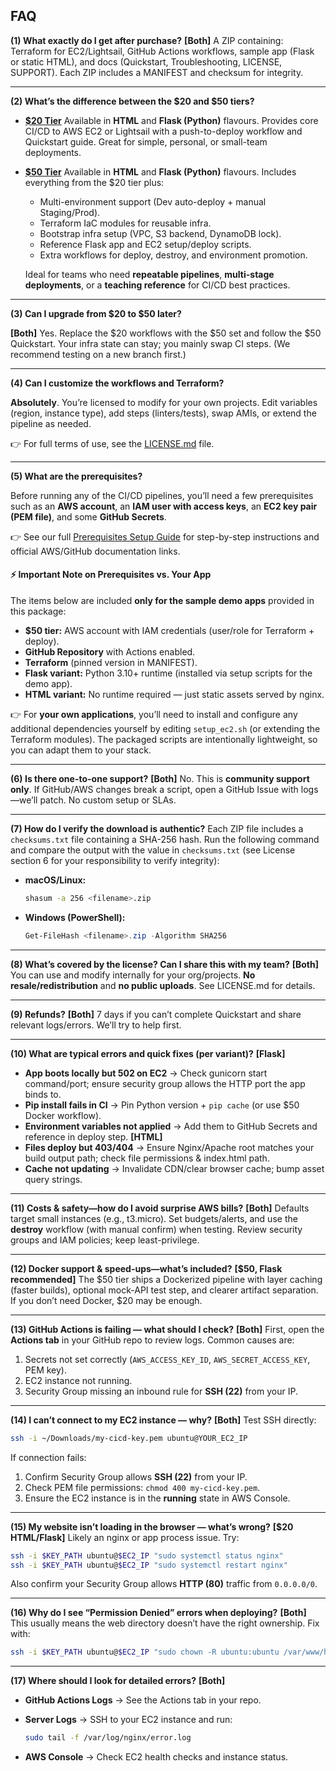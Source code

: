 ## FAQ

**(1) What exactly do I get after purchase?**
**\[Both]** A ZIP containing: Terraform for EC2/Lightsail, GitHub Actions workflows, sample app (Flask or static HTML), and docs (Quickstart, Troubleshooting, LICENSE, SUPPORT). Each ZIP includes a MANIFEST and checksum for integrity.

---
**(2) What’s the difference between the \$20 and \$50 tiers?**

* **[\$20 Tier](#link-to-20-tier-product-page)**
  Available in **HTML** and **Flask (Python)** flavours. Provides core CI/CD to AWS EC2 or Lightsail with a push-to-deploy workflow and Quickstart guide. Great for simple, personal, or small-team deployments.

* **[\$50 Tier](#link-to-50-tier-product-page)**
  Available in **HTML** and **Flask (Python)** flavours. Includes everything from the \$20 tier plus:

  * Multi-environment support (Dev auto-deploy + manual Staging/Prod).
  * Terraform IaC modules for reusable infra.
  * Bootstrap infra setup (VPC, S3 backend, DynamoDB lock).
  * Reference Flask app and EC2 setup/deploy scripts.
  * Extra workflows for deploy, destroy, and environment promotion.

  Ideal for teams who need **repeatable pipelines**, **multi-stage deployments**, or a **teaching reference** for CI/CD best practices.

---
**(3) Can I upgrade from \$20 to \$50 later?**

**\[Both]** Yes. Replace the \$20 workflows with the \$50 set and follow the \$50 Quickstart. Your infra state can stay; you mainly swap CI steps. (We recommend testing on a new branch first.)

---

**(4) Can I customize the workflows and Terraform?**

**Absolutely**. You’re licensed to modify for your own projects. Edit variables (region, instance type), add steps (linters/tests), swap AMIs, or extend the pipeline as needed.

👉 For full terms of use, see the [LICENSE.md](./LICENSE.md) file.

---
**(5) What are the prerequisites?**

Before running any of the CI/CD pipelines, you’ll need a few prerequisites such as an **AWS account**, an **IAM user with access keys**, an **EC2 key pair (PEM file)**, and some **GitHub Secrets**.  

👉 See our full [Prerequisites Setup Guide](./prerequisites.md) for step-by-step instructions and official AWS/GitHub documentation links.

#### ⚡ Important Note on Prerequisites vs. Your App

The items below are included **only for the sample demo apps** provided in this package:

* **\$50 tier:** AWS account with IAM credentials (user/role for Terraform + deploy).
* **GitHub Repository** with Actions enabled.
* **Terraform** (pinned version in MANIFEST).
* **Flask variant:** Python 3.10+ runtime (installed via setup scripts for the demo app).
* **HTML variant:** No runtime required — just static assets served by nginx.

👉 For **your own applications**, you’ll need to install and configure any additional dependencies yourself by editing `setup_ec2.sh` (or extending the Terraform modules). The packaged scripts are intentionally lightweight, so you can adapt them to your stack.

---
**(6) Is there one-to-one support?**
**\[Both]** No. This is **community support only**. If GitHub/AWS changes break a script, open a GitHub Issue with logs—we’ll patch. No custom setup or SLAs.

---
**(7) How do I verify the download is authentic?**
Each ZIP file includes a `checksums.txt` file containing a SHA-256 hash. Run the following command and compare the output with the value in `checksums.txt` (see License section 6 for your responsibility to verify integrity):

* **macOS/Linux:**

  ```bash
  shasum -a 256 <filename>.zip
  ```
* **Windows (PowerShell):**

  ```powershell
  Get-FileHash <filename>.zip -Algorithm SHA256
  ```

---
**(8) What’s covered by the license? Can I share this with my team?**
**\[Both]** You can use and modify internally for your org/projects. **No resale/redistribution** and **no public uploads**. See LICENSE.md for details.

---
**(9) Refunds?**
**\[Both]** 7 days if you can’t complete Quickstart and share relevant logs/errors. We’ll try to help first.

---
**(10) What are typical errors and quick fixes (per variant)?**
**\[Flask]**

* **App boots locally but 502 on EC2** → Check gunicorn start command/port; ensure security group allows the HTTP port the app binds to.
* **Pip install fails in CI** → Pin Python version + `pip cache` (or use \$50 Docker workflow).
* **Environment variables not applied** → Add them to GitHub Secrets and reference in deploy step.
  **\[HTML]**
* **Files deploy but 403/404** → Ensure Nginx/Apache root matches your build output path; check file permissions & index.html path.
* **Cache not updating** → Invalidate CDN/clear browser cache; bump asset query strings.

---
**(11) Costs & safety—how do I avoid surprise AWS bills?**
**\[Both]** Defaults target small instances (e.g., t3.micro). Set budgets/alerts, and use the **destroy** workflow (with manual confirm) when testing. Review security groups and IAM policies; keep least-privilege.

---
**(12) Docker support & speed-ups—what’s included?**
**\[\$50, Flask recommended]** The \$50 tier ships a Dockerized pipeline with layer caching (faster builds), optional mock-API test step, and clearer artifact separation. If you don’t need Docker, \$20 may be enough.

---

**(13) GitHub Actions is failing — what should I check?**
**\[Both]** First, open the **Actions tab** in your GitHub repo to review logs. Common causes are:

1. Secrets not set correctly (`AWS_ACCESS_KEY_ID`, `AWS_SECRET_ACCESS_KEY`, PEM key).
2. EC2 instance not running.
3. Security Group missing an inbound rule for **SSH (22)** from your IP.

---

**(14) I can’t connect to my EC2 instance — why?**
**\[Both]** Test SSH directly:

```bash
ssh -i ~/Downloads/my-cicd-key.pem ubuntu@YOUR_EC2_IP
```

If connection fails:

1. Confirm Security Group allows **SSH (22)** from your IP.
2. Check PEM file permissions: `chmod 400 my-cicd-key.pem`.
3. Ensure the EC2 instance is in the **running** state in AWS Console.

---

**(15) My website isn’t loading in the browser — what’s wrong?**
**\[\$20 HTML/Flask]** Likely an nginx or app process issue. Try:

```bash
ssh -i $KEY_PATH ubuntu@$EC2_IP "sudo systemctl status nginx"
ssh -i $KEY_PATH ubuntu@$EC2_IP "sudo systemctl restart nginx"
```

Also confirm your Security Group allows **HTTP (80)** traffic from `0.0.0.0/0`.

---

**(16) Why do I see “Permission Denied” errors when deploying?**
**\[Both]** This usually means the web directory doesn’t have the right ownership. Fix with:

```bash
ssh -i $KEY_PATH ubuntu@$EC2_IP "sudo chown -R ubuntu:ubuntu /var/www/html/hello-world-project"
```

---

**(17) Where should I look for detailed errors?**
**\[Both]**

* **GitHub Actions Logs** → See the Actions tab in your repo.
* **Server Logs** → SSH to your EC2 instance and run:

  ```bash
  sudo tail -f /var/log/nginx/error.log
  ```
* **AWS Console** → Check EC2 health checks and instance status.


